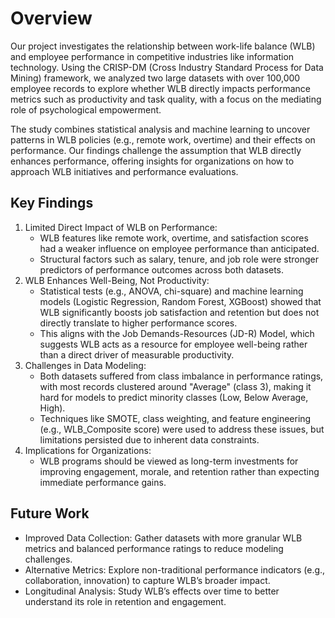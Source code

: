 # **Overview**

Our project investigates the relationship between work-life balance (WLB) and employee performance in competitive industries like information technology. Using the CRISP-DM (Cross Industry Standard Process for Data Mining) framework, we analyzed two large datasets with over 100,000 employee records to explore whether WLB directly impacts performance metrics such as productivity and task quality, with a focus on the mediating role of psychological empowerment.

The study combines statistical analysis and machine learning to uncover patterns in WLB policies (e.g., remote work, overtime) and their effects on performance. Our findings challenge the assumption that WLB directly enhances performance, offering insights for organizations on how to approach WLB initiatives and performance evaluations.

## **Key Findings**
1. Limited Direct Impact of WLB on Performance:
   - WLB features like remote work, overtime, and satisfaction scores had a weaker influence on employee performance than anticipated.
   - Structural factors such as salary, tenure, and job role were stronger predictors of performance outcomes across both datasets.
2. WLB Enhances Well-Being, Not Productivity:
   - Statistical tests (e.g., ANOVA, chi-square) and machine learning models (Logistic Regression, Random Forest, XGBoost) showed that WLB significantly boosts job satisfaction and retention but does not directly translate to higher performance scores.
   - This aligns with the Job Demands-Resources (JD-R) Model, which suggests WLB acts as a resource for employee well-being rather than a direct driver of measurable productivity.
3. Challenges in Data Modeling:
   - Both datasets suffered from class imbalance in performance ratings, with most records clustered around "Average" (class 3), making it hard for models to predict minority classes (Low, Below Average, High).
   - Techniques like SMOTE, class weighting, and feature engineering (e.g., WLB_Composite score) were used to address these issues, but limitations persisted due to inherent data constraints.
5. Implications for Organizations:
   - WLB programs should be viewed as long-term investments for improving engagement, morale, and retention rather than expecting immediate performance gains.

## **Future Work**
- Improved Data Collection: Gather datasets with more granular WLB metrics and balanced performance ratings to reduce modeling challenges.
- Alternative Metrics: Explore non-traditional performance indicators (e.g., collaboration, innovation) to capture WLB’s broader impact.
- Longitudinal Analysis: Study WLB’s effects over time to better understand its role in retention and engagement.

